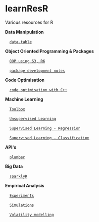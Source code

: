 # learnResR
Various resources for R

**Data Manipulation**

&emsp;[`data.table`](data_table_overview.R)


**Object Oriented Programming & Packages**

&emsp;[`OOP using S3, R6`](oop.R)

&emsp;[`package development notes`](oop.R)


**Code Optimisation**

&emsp;[`code optimisation with C++`](rcpp_code_opt.R)


**Machine Learning**

&emsp;[`Toolbox`](ml_toolbox.R)

&emsp;[`Unsupervised Learning`](ml_unsupervised_learning.R)

&emsp;[`Supervised Learning - Regression`](ml_supervised_learning_reg.R)

&emsp;[`Supervised Learning - Classification`](ml_supervised_learning_class.R)

**API's**

&emsp;[`plumber`](plumber_.md)


**Big Data**

&emsp;[`sparklyR`](spark_basics.R)


**Empirical Analysis**

&emsp;[`Experiments`](experiments.R)

&emsp;[`Simulations`](simulation.R)

&emsp;[`Volatility modelling`](volatility_modelling.R)

